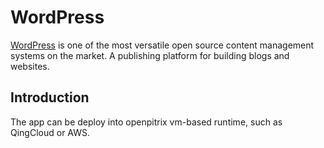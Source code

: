 # WordPress

[WordPress](https://wordpress.org/) is one of the most versatile open source content management systems on the market. A publishing platform for building blogs and websites.

## Introduction

The app can be deploy into openpitrix vm-based runtime, such as QingCloud or AWS.
